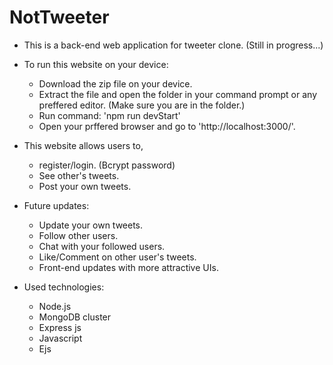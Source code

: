 # NotTweeter
- This is a back-end web application for tweeter clone. (Still in progress...)

- To run this website on your device:
  - Download the zip file on your device.
  - Extract the file and open the folder in your command prompt or any preffered editor. (Make sure you are in the folder.)
  - Run command: 'npm run devStart'
  - Open your prffered browser and go to 'http://localhost:3000/'.

- This website allows users to, 
  - register/login. (Bcrypt password)
  - See other's tweets.
  - Post your own tweets.

- Future updates:
  - Update your own tweets.
  - Follow other users.
  - Chat with your followed users.
  - Like/Comment on other user's tweets.
  - Front-end updates with more attractive UIs.

- Used technologies:
  - Node.js
  - MongoDB cluster
  - Express js
  - Javascript
  - Ejs
